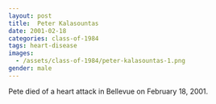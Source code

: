 ```yaml
---
layout: post
title:  Peter Kalasountas
date: 2001-02-18
categories: class-of-1984
tags: heart-disease
images:
  - /assets/class-of-1984/peter-kalasountas-1.png
gender: male
---
```

Pete died of a heart attack in Bellevue on February 18, 2001.
